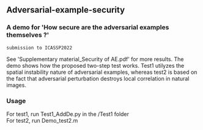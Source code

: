 ## Adversarial-example-security
### A demo for 'How secure are the adversarial examples themselves ?' 
    submission to ICASSP2022
    
See 'Supplementary material_Security of AE.pdf' for more results. The demo shows how the proposed two-step test works. Test1 utilyzes the spatial instability nature of adversarial examples, whereas test2 is based on the fact that adversarial perturbation destroys local correlation in natural images.

### Usage
For test1, run Test1_AddDe.py in the /Test1 folder  
For test2, run Demo_test2.m 



    
